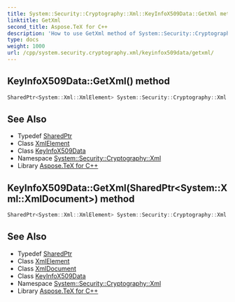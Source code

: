 ```yaml
---
title: System::Security::Cryptography::Xml::KeyInfoX509Data::GetXml method
linktitle: GetXml
second_title: Aspose.TeX for C++
description: 'How to use GetXml method of System::Security::Cryptography::Xml::KeyInfoX509Data class in C++.'
type: docs
weight: 1000
url: /cpp/system.security.cryptography.xml/keyinfox509data/getxml/
---
```

## KeyInfoX509Data::GetXml() method




```cpp
SharedPtr<System::Xml::XmlElement> System::Security::Cryptography::Xml::KeyInfoX509Data::GetXml() override
```

## See Also

* Typedef [SharedPtr](../../../system/sharedptr/)
* Class [XmlElement](../../../system.xml/xmlelement/)
* Class [KeyInfoX509Data](../)
* Namespace [System::Security::Cryptography::Xml](../../)
* Library [Aspose.TeX for C++](../../../)
## KeyInfoX509Data::GetXml(SharedPtr\<System::Xml::XmlDocument\>) method




```cpp
SharedPtr<System::Xml::XmlElement> System::Security::Cryptography::Xml::KeyInfoX509Data::GetXml(SharedPtr<System::Xml::XmlDocument> xmlDocument) override
```

## See Also

* Typedef [SharedPtr](../../../system/sharedptr/)
* Class [XmlElement](../../../system.xml/xmlelement/)
* Class [XmlDocument](../../../system.xml/xmldocument/)
* Class [KeyInfoX509Data](../)
* Namespace [System::Security::Cryptography::Xml](../../)
* Library [Aspose.TeX for C++](../../../)
